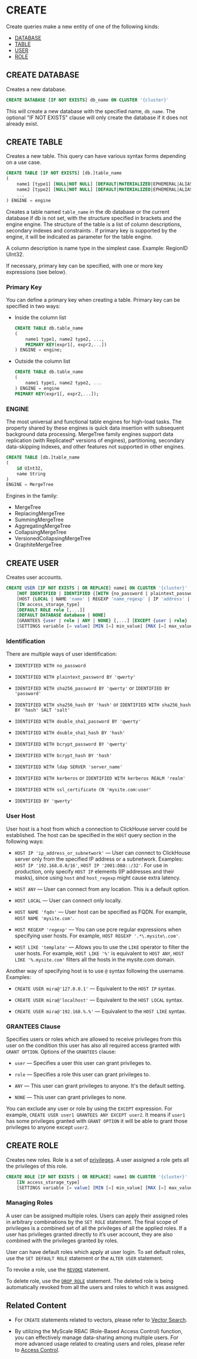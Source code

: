 # CREATE

Create queries make a new entity of one of the following kinds:

- [DATABASE](#create-database)
- [TABLE](#create-table)
- [USER](#create-user)
- [ROLE](#create-role)

## CREATE DATABASE

Creates a new database.

```sql
CREATE DATABASE [IF NOT EXISTS] db_name ON CLUSTER '{cluster}'
```

This will create a new database with the specified name, `db_name`. The optional "IF NOT EXISTS" clause will only create the database if it does not already exist.

## CREATE TABLE

Creates a new table. This query can have various syntax forms depending on a use case.

```sql
CREATE TABLE [IF NOT EXISTS] [db.]table_name
(
    name1 [type1] [NULL|NOT NULL] [DEFAULT|MATERIALIZED|EPHEMERAL|ALIAS expr1] [compression_codec] [TTL expr1],
    name2 [type2] [NULL|NOT NULL] [DEFAULT|MATERIALIZED|EPHEMERAL|ALIAS expr2] [compression_codec] [TTL expr2],
    ...
) ENGINE = engine
```

Creates a table named `table_name` in the db database or the current database if db is not set, with the structure specified in brackets and the engine engine. The structure of the table is a list of column descriptions, secondary indexes and constraints . If primary key is supported by the engine, it will be indicated as parameter for the table engine.

A column description is name type in the simplest case. Example: RegionID UInt32.

If necessary, primary key can be specified, with one or more key expressions (see below).

### Primary Key

You can define a primary key when creating a table. Primary key can be specified in two ways:

- Inside the column list

  ```sql
  CREATE TABLE db.table_name
  (
      name1 type1, name2 type2, ...,
      PRIMARY KEY(expr1[, expr2,...])
  ) ENGINE = engine;
  ```

- Outside the column list

  ```sql
  CREATE TABLE db.table_name
  (
      name1 type1, name2 type2, ...
  ) ENGINE = engine
  PRIMARY KEY(expr1[, expr2,...]);
  ```

### ENGINE

The most universal and functional table engines for high-load tasks. The property shared by these engines is quick data insertion with subsequent background data processing. MergeTree family engines support data replication (with Replicated* versions of engines), partitioning, secondary data-skipping indexes, and other features not supported in other engines.

```sql
CREATE TABLE [db.]table_name
(
    id UInt32,
    name String
)
ENGINE = MergeTree
```

Engines in the family:

- MergeTree
- ReplacingMergeTree
- SummingMergeTree
- AggregatingMergeTree
- CollapsingMergeTree
- VersionedCollapsingMergeTree
- GraphiteMergeTree

## CREATE USER

Creates user accounts.

```sql
CREATE USER [IF NOT EXISTS | OR REPLACE] name1 ON CLUSTER '{cluster}'
    [NOT IDENTIFIED | IDENTIFIED {[WITH {no_password | plaintext_password | sha256_password | sha256_hash | double_sha1_password | double_sha1_hash}] BY {'password' | 'hash'}} | {WITH ldap SERVER 'server_name'} | {WITH kerberos [REALM 'realm']} | {WITH ssl_certificate CN 'common_name'}]
    [HOST {LOCAL | NAME 'name' | REGEXP 'name_regexp' | IP 'address' | LIKE 'pattern'} [,...] | ANY | NONE]
    [IN access_storage_type]
    [DEFAULT ROLE role [,...]]
    [DEFAULT DATABASE database | NONE]
    [GRANTEES {user | role | ANY | NONE} [,...] [EXCEPT {user | role} [,...]]]
    [SETTINGS variable [= value] [MIN [=] min_value] [MAX [=] max_value] [READONLY | WRITABLE] | PROFILE 'profile_name'] [,...]
```

### Identification

There are multiple ways of user identification:

* `IDENTIFIED WITH no_password`

* `IDENTIFIED WITH plaintext_password BY 'qwerty'`

* `IDENTIFIED WITH sha256_password BY 'qwerty'` or `IDENTIFIED BY 'password'`

* `IDENTIFIED WITH sha256_hash BY 'hash'` or `IDENTIFIED WITH sha256_hash BY 'hash' SALT 'salt'`

* `IDENTIFIED WITH double_sha1_password BY 'qwerty'`

* `IDENTIFIED WITH double_sha1_hash BY 'hash'`

* `IDENTIFIED WITH bcrypt_password BY 'qwerty'`

* `IDENTIFIED WITH bcrypt_hash BY 'hash'`

* `IDENTIFIED WITH ldap SERVER 'server_name'`

* `IDENTIFIED WITH kerberos` or `IDENTIFIED WITH kerberos REALM 'realm'`

* `IDENTIFIED WITH ssl_certificate CN 'mysite.com:user'`

* `IDENTIFIED BY 'qwerty'`

### User Host

User host is a host from which a connection to ClickHouse server could be established. The host can be specified in the `HOST` query section in the following ways:

* `HOST IP 'ip_address_or_subnetwork'` — User can connect to ClickHouse server only from the specified IP address or a subnetwork. Examples: `HOST IP '192.168.0.0/16'`, `HOST IP '2001:DB8::/32'`. For use in production, only specify `HOST IP` elements (IP addresses and their masks), since using `host` and `host_regexp` might cause extra latency.

* `HOST ANY` — User can connect from any location. This is a default option.

* `HOST LOCAL` — User can connect only locally.

* `HOST NAME 'fqdn'` — User host can be specified as FQDN. For example, `HOST NAME 'mysite.com'`.

* `HOST REGEXP 'regexp'` — You can use pcre regular expressions when specifying user hosts. For example, `HOST REGEXP '.*\.mysite\.com'`.

* `HOST LIKE 'template'` — Allows you to use the `LIKE` operator to filter the user hosts. For example, `HOST LIKE '%'` is equivalent to `HOST ANY`, `HOST LIKE '%.mysite.com'` filters all the hosts in the mysite.com domain.

Another way of specifying host is to use `@` syntax following the username. Examples:

* `CREATE USER mira@'127.0.0.1'` — Equivalent to the `HOST IP` syntax.

* `CREATE USER mira@'localhost'` — Equivalent to the `HOST LOCAL` syntax.

* `CREATE USER mira@'192.168.%.%'` — Equivalent to the `HOST LIKE` syntax.

### GRANTEES Clause

Specifies users or roles which are allowed to receive privileges from this user on the condition this user has also all required access granted with `GRANT OPTION`. Options of the `GRANTEES` clause:

* `user` — Specifies a user this user can grant privileges to.

* `role` — Specifies a role this user can grant privileges to.

* `ANY` — This user can grant privileges to anyone. It's the default setting.

* `NONE` — This user can grant privileges to none.

You can exclude any user or role by using the `EXCEPT` expression. For example, `CREATE USER user1 GRANTEES ANY EXCEPT user2`. It means if `user1` has some privileges granted with `GRANT OPTION` it will be able to grant those privileges to anyone except `user2`.

## CREATE ROLE

Creates new roles. Role is a set of [privileges](https://clickhouse.com/docs/en/sql-reference/statements/grant#privileges). A user assigned a role gets all the privileges of this role.

```sql
CREATE ROLE [IF NOT EXISTS | OR REPLACE] name1 ON CLUSTER '{cluster}'
    [IN access_storage_type]
    [SETTINGS variable [= value] [MIN [=] min_value] [MAX [=] max_value] [CONST|READONLY|WRITABLE|CHANGEABLE_IN_READONLY] | PROFILE 'profile_name'] [,...]
```

### Managing Roles

A user can be assigned multiple roles. Users can apply their assigned roles in arbitrary combinations by the `SET ROLE` statement. The final scope of privileges is a combined set of all the privileges of all the applied roles. If a user has privileges granted directly to it’s user account, they are also combined with the privileges granted by roles.

User can have default roles which apply at user login. To set default roles, use the `SET DEFAULT ROLE` statement or the `ALTER USER` statement.

To revoke a role, use the [`REVOKE`](https://clickhouse.com/docs/en/sql-reference/statements/revoke) statement.

To delete role, use the [`DROP ROLE`](./drop-queries.md#drop-role) statement. The deleted role is being automatically revoked from all the users and roles to which it was assigned.

## Related Content

* For `CREATE` statements related to vectors, please refer to [Vector Search](../vector-search.md#creating-a-table-with-vectors).

* By utilizing the MyScale RBAC (Role-Based Access Control) function, you can effectively manage data-sharing among multiple users. For more advanced usage related to creating users and roles, please refer to [Access Control](../access-control.md).
